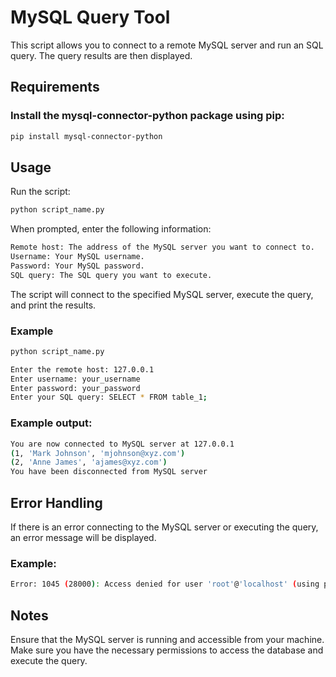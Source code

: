 # MySQL Query Tool

This script allows you to connect to a remote MySQL server and run an SQL query. The query results are then displayed.

## Requirements

### Install the mysql-connector-python package using pip:

```bash
pip install mysql-connector-python
``` 
## Usage

Run the script:

```bash
python script_name.py
```
When prompted, enter the following information:

```bash
Remote host: The address of the MySQL server you want to connect to.
Username: Your MySQL username.
Password: Your MySQL password.
SQL query: The SQL query you want to execute.
```

The script will connect to the specified MySQL server, execute the query, and print the results.

### Example

```bash
python script_name.py
```

```bash
Enter the remote host: 127.0.0.1
Enter username: your_username
Enter password: your_password
Enter your SQL query: SELECT * FROM table_1;
```

### Example output:

```bash
You are now connected to MySQL server at 127.0.0.1
(1, 'Mark Johnson', 'mjohnson@xyz.com')
(2, 'Anne James', 'ajames@xyz.com')
You have been disconnected from MySQL server
```

## Error Handling

If there is an error connecting to the MySQL server or executing the query, an error message will be displayed. 

### Example:

```bash
Error: 1045 (28000): Access denied for user 'root'@'localhost' (using password: YES)
```

## Notes

Ensure that the MySQL server is running and accessible from your machine.
Make sure you have the necessary permissions to access the database and execute the query.
